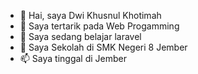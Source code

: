 - 👋 Hai, saya Dwi Khusnul Khotimah
- 👀 Saya tertarik pada Web Progamming
- 🌱 Saya sedang belajar laravel
- 💞️ Saya Sekolah di SMK Negeri 8 Jember
- 📫 Saya tinggal di Jember
